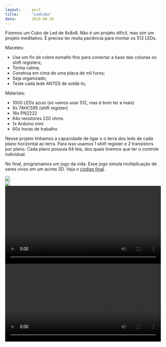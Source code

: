 ```yaml
---
layout:     post
title:      "LedCube"
date:       2016-06-26
---
```


Fizemos um Cubo de Led de 8x8x8. Não é um projeto difícil, mas sim um projeto meditativo. É preciso ter muita paciência para montar os 512 LEDs.

Macetes:

- Use um fio de cobre esmalto fino para conectar a base das colunas os shift registers;
- Tenha calma;
- Construa em cima de uma placa de mil furos;
- Seja organizado;
- Teste cada lede ANTES de soldá-lo;

Materiais:

- 1000 LEDs azuis (só vamos usar 512, mas é bom ter a mais)
- 9x 74HC595 (shift register)
- 16x PN2222
- 64x resistores 220 ohms
- 1x Arduino mini
- 60x horas de trabalho

Nesse projeto tínhamos a capacidade de ligar o o terra dos leds de cada plano horizontal ao terra. Para isso usamos 1 shitf register e 2 transistors por plano. Cada plano possuía 64 leis, dos quais tivemos que ter o controle individual.

No final, programamos um jogo da vida. Esse jogo simula multiplicação de seres vivos em um acinte 3D. Veja o [código final](https://github.com/HardwareLivreUSP/LedCube).

<div class="row">
	<div class="col-md-6"><img src="{{ site.baseurl }}/post_img/cubo0.jpg" style=""></div>
	<div class="col-md-6"><img src="{{ site.baseurl }}/post_img/cubo1.jpg" style=""></div>
</div>


<div class="row">
	<div class="col-md-6">
		<video controls style="width:100%">
			<source src="{{ site.baseurl }}/post_img/cubo1.mp4" type="video/mp4">
		</video>
	</div>
	<div class="col-md-6">
		<video controls style="width:100%">
			<source src="{{ site.baseurl }}/post_img/cubo0.mp4" type="video/mp4">
		</video>
	</div>
</div>




